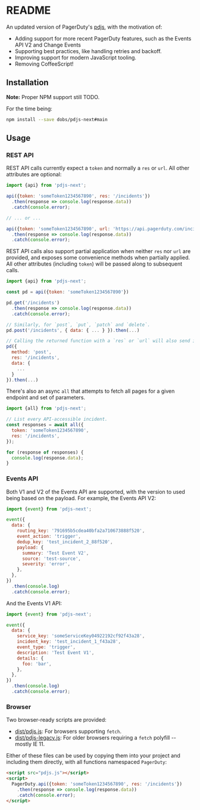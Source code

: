 # README

An updated version of PagerDuty's [pdjs](https://github.com/PagerDuty/pdjs), with the motivation of:

- Adding support for more recent PagerDuty features, such as the Events API V2 and Change Events
- Supporting best practices, like handling retries and backoff.
- Improving support for modern JavaScript tooling.
- Removing CoffeeScript!

## Installation

**Note:** Proper NPM support still TODO.

For the time being:

```bash
npm install --save dobs/pdjs-next#main
```

## Usage

### REST API

REST API calls currently expect a `token` and normally a `res` or `url`. All other attributes are optional:

```javascript
import {api} from 'pdjs-next';

api({token: 'someToken1234567890', res: '/incidents'})
  .then(response => console.log(response.data))
  .catch(console.error);

// ... or ...

api({token: 'someToken1234567890', url: 'https://api.pagerduty.com/incidents'})
  .then(response => console.log(response.data))
  .catch(console.error);
```

REST API calls also support partial application when neither `res` nor `url` are provided, and exposes some convenience methods when partially applied. All other attributes (including `token`) will be passed along to subsequent calls.

```javascript
import {api} from 'pdjs-next';

const pd = api({token: 'someToken1234567890'})

pd.get('/incidents')
  .then(response => console.log(response.data))
  .catch(console.error);

// Similarly, for `post`, `put`, `patch` and `delete`.
pd.post('/incidents', { data: { ... } }).then(...)

// Calling the returned function with a `res` or `url` will also send it.
pd({
  method: 'post',
  res: '/incidents',
  data: {
    ...
  }
}).then(...)
```

There's also an async `all` that attempts to fetch all pages for a given endpoint and set of parameters.

```javascript
import {all} from 'pdjs-next';

// List every API-accessible incident.
const responses = await all({
  token: 'someToken1234567890',
  res: '/incidents',
});

for (response of responses) {
  console.log(response.data);
}
```

### Events API

Both V1 and V2 of the Events API are supported, with the version to used being based on the payload. For example, the Events API V2:

```javascript
import {event} from 'pdjs-next';

event({
  data: {
    routing_key: '791695b5cdea40bfa2a710673888f520',
    event_action: 'trigger',
    dedup_key: 'test_incident_2_88f520',
    payload: {
      summary: 'Test Event V2',
      source: 'test-source',
      severity: 'error',
    },
  },
})
  .then(console.log)
  .catch(console.error);
```

And the Events V1 API:

```javascript
import {event} from 'pdjs-next';

event({
  data: {
    service_key: 'someServiceKey04922192cf92f43a28',
    incident_key: 'test_incident_1_f43a28',
    event_type: 'trigger',
    description: 'Test Event V1',
    details: {
      foo: 'bar',
    },
  },
})
  .then(console.log)
  .catch(console.error);
```

### Browser

Two browser-ready scripts are provided:

- [dist/pdjs.js](dist/pdjs.js): For browsers supporting `fetch`.
- [dist/pdjs-legacy.js](dist/pdjs-legacy.js): For older browsers requiring a `fetch` polyfill -- mostly IE 11.

Either of these files can be used by copying them into your project and including them directly, with all functions namespaced `PagerDuty`:

```html
<script src="pdjs.js"></script>
<script>
  PagerDuty.api({token: 'someToken1234567890', res: '/incidents'})
    .then(response => console.log(response.data))
    .catch(console.error);
</script>
```
